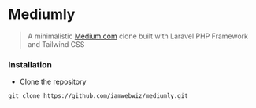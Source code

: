 # Mediumly

> A minimalistic [Medium.com](https://medium.com) clone built with Laravel PHP Framework and Tailwind CSS

### Installation

-   Clone the repository

```shell
git clone https://github.com/iamwebwiz/mediumly.git
```
